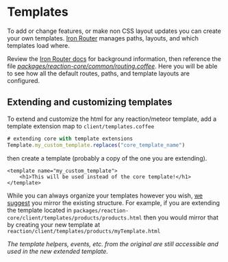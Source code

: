 # Templates
To add or change features, or make non CSS layout updates you can create your own templates. [Iron Router](https://github.com/EventedMind/iron-router) manages paths, layouts, and which templates load where.

Review the [Iron Router docs](https://github.com/EventedMind/iron-router/blob/devel/DOCS.md) for background information, then reference the file [_packages/reaction-core/common/routing.coffee_](https://github.com/reactioncommerce/reaction-core/blob/master/common/routing.coffee). Here you will be able to see how all the default routes, paths, and template layouts are configured.

## Extending and customizing templates
To extend and customize the html for any reaction/meteor template, add a template extension map to `client/templates.coffee`

```javascript
# extending core with template extensions
Template.my_custom_template.replaces("core_template_name")
```

then create a template (probably a copy of the one you are extending).

```
<template name="my_custom_template">
    <h1>This will be used instead of the core template!</h1>
</template>
```

While you can always organize your templates however you wish, [we suggest](https://github.com/reactioncommerce/reaction-core/blob/master/docs/conventions.md) you mirror the existing structure. For example, if you are extending the template located in `packages/reaction-core/client/templates/products/products.html` then you would mirror that by creating your new template at `reaction/client/templates/products/myTemplate.html`

_The template helpers, events, etc. from the original are still accessible and used in the new extended template._
